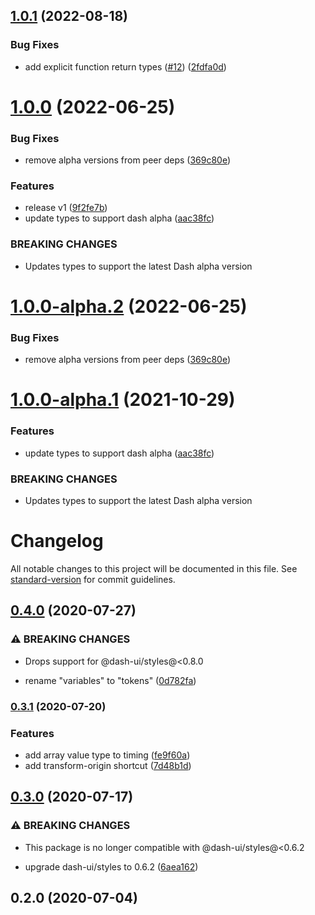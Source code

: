 ## [1.0.1](https://github.com/dash-ui/transition/compare/v1.0.0...v1.0.1) (2022-08-18)

### Bug Fixes

- add explicit function return types ([#12](https://github.com/dash-ui/transition/issues/12)) ([2fdfa0d](https://github.com/dash-ui/transition/commit/2fdfa0ddfbb7a460511759d3ce60e2edb86b1405))

# [1.0.0](https://github.com/dash-ui/transition/compare/v0.4.0...v1.0.0) (2022-06-25)

### Bug Fixes

- remove alpha versions from peer deps ([369c80e](https://github.com/dash-ui/transition/commit/369c80e15f6419993a1c39018e99944a9719f1f0))

### Features

- release v1 ([9f2fe7b](https://github.com/dash-ui/transition/commit/9f2fe7b94cb3eb0ff0893a8185bf57b10e8ca2c5))
- update types to support dash alpha ([aac38fc](https://github.com/dash-ui/transition/commit/aac38fc9a32f657645f93e4396e83cf3dd3120bc))

### BREAKING CHANGES

- Updates types to support the latest Dash alpha version

# [1.0.0-alpha.2](https://github.com/dash-ui/transition/compare/v1.0.0-alpha.1...v1.0.0-alpha.2) (2022-06-25)

### Bug Fixes

- remove alpha versions from peer deps ([369c80e](https://github.com/dash-ui/transition/commit/369c80e15f6419993a1c39018e99944a9719f1f0))

# [1.0.0-alpha.1](https://github.com/dash-ui/transition/compare/v0.4.0...v1.0.0-alpha.1) (2021-10-29)

### Features

- update types to support dash alpha ([aac38fc](https://github.com/dash-ui/transition/commit/aac38fc9a32f657645f93e4396e83cf3dd3120bc))

### BREAKING CHANGES

- Updates types to support the latest Dash alpha version

# Changelog

All notable changes to this project will be documented in this file. See [standard-version](https://github.com/conventional-changelog/standard-version) for commit guidelines.

## [0.4.0](https://github.com/dash-ui/transition/compare/v0.3.1...v0.4.0) (2020-07-27)

### ⚠ BREAKING CHANGES

- Drops support for @dash-ui/styles@<0.8.0

- rename "variables" to "tokens" ([0d782fa](https://github.com/dash-ui/transition/commit/0d782faa3fb11c6e4f9955108852d366b5d37dce))

### [0.3.1](https://github.com/dash-ui/transition/compare/v0.3.0...v0.3.1) (2020-07-20)

### Features

- add array value type to timing ([fe9f60a](https://github.com/dash-ui/transition/commit/fe9f60a0960633c8363b7d130eef7f954a91d88d))
- add transform-origin shortcut ([7d48b1d](https://github.com/dash-ui/transition/commit/7d48b1d19a2b44c1a65bb393401ccdbce2b87a9c))

## [0.3.0](https://github.com/dash-ui/transition/compare/v0.2.0...v0.3.0) (2020-07-17)

### ⚠ BREAKING CHANGES

- This package is no longer compatible with @dash-ui/styles@<0.6.2

- upgrade dash-ui/styles to 0.6.2 ([6aea162](https://github.com/dash-ui/transition/commit/6aea162b7997c418515c98feb996575b374b939d))

## 0.2.0 (2020-07-04)
